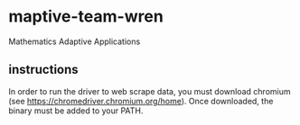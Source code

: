 # maptive-team-wren
Mathematics Adaptive Applications

## instructions
In order to run the driver to web scrape data, you must download chromium (see https://chromedriver.chromium.org/home).
Once downloaded, the binary must be added to your PATH.
